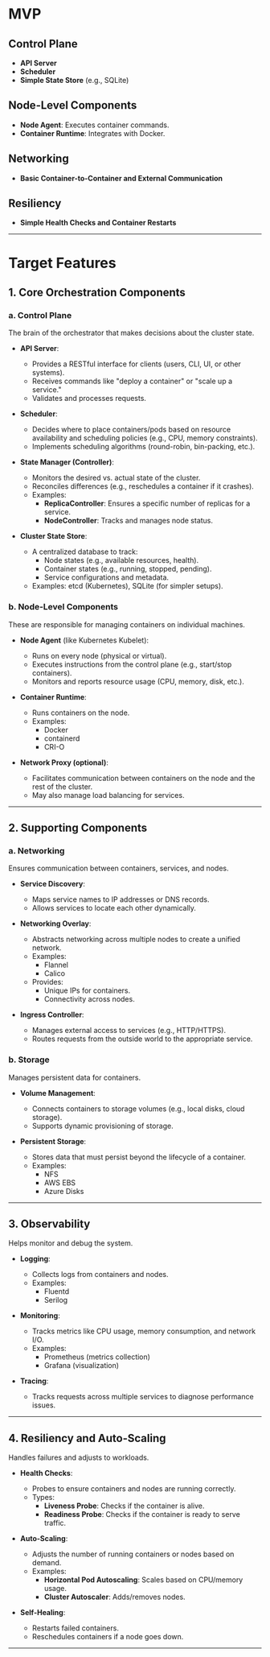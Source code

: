 ﻿# MVP

## Control Plane

- **API Server**
- **Scheduler**
- **Simple State Store** (e.g., SQLite)

## Node-Level Components

- **Node Agent**: Executes container commands.
- **Container Runtime**: Integrates with Docker.

## Networking

- **Basic Container-to-Container and External Communication**

## Resiliency

- **Simple Health Checks and Container Restarts**

---

# Target Features

## 1. Core Orchestration Components

### a. Control Plane

The brain of the orchestrator that makes decisions about the cluster state.

- **API Server**:
   - Provides a RESTful interface for clients (users, CLI, UI, or other systems).
   - Receives commands like "deploy a container" or "scale up a service."
   - Validates and processes requests.

- **Scheduler**:
   - Decides where to place containers/pods based on resource availability and scheduling policies (e.g., CPU, memory constraints).
   - Implements scheduling algorithms (round-robin, bin-packing, etc.).

- **State Manager (Controller)**:
   - Monitors the desired vs. actual state of the cluster.
   - Reconciles differences (e.g., reschedules a container if it crashes).
   - Examples:
      - **ReplicaController**: Ensures a specific number of replicas for a service.
      - **NodeController**: Tracks and manages node status.

- **Cluster State Store**:
   - A centralized database to track:
      - Node states (e.g., available resources, health).
      - Container states (e.g., running, stopped, pending).
      - Service configurations and metadata.
   - Examples: etcd (Kubernetes), SQLite (for simpler setups).

### b. Node-Level Components

These are responsible for managing containers on individual machines.

- **Node Agent** (like Kubernetes Kubelet):
   - Runs on every node (physical or virtual).
   - Executes instructions from the control plane (e.g., start/stop containers).
   - Monitors and reports resource usage (CPU, memory, disk, etc.).

- **Container Runtime**:
   - Runs containers on the node.
   - Examples:
      - Docker
      - containerd
      - CRI-O

- **Network Proxy (optional)**:
   - Facilitates communication between containers on the node and the rest of the cluster.
   - May also manage load balancing for services.

---

## 2. Supporting Components

### a. Networking

Ensures communication between containers, services, and nodes.

- **Service Discovery**:
   - Maps service names to IP addresses or DNS records.
   - Allows services to locate each other dynamically.

- **Networking Overlay**:
   - Abstracts networking across multiple nodes to create a unified network.
   - Examples:
      - Flannel
      - Calico
   - Provides:
      - Unique IPs for containers.
      - Connectivity across nodes.

- **Ingress Controller**:
   - Manages external access to services (e.g., HTTP/HTTPS).
   - Routes requests from the outside world to the appropriate service.

### b. Storage

Manages persistent data for containers.

- **Volume Management**:
   - Connects containers to storage volumes (e.g., local disks, cloud storage).
   - Supports dynamic provisioning of storage.

- **Persistent Storage**:
   - Stores data that must persist beyond the lifecycle of a container.
   - Examples:
      - NFS
      - AWS EBS
      - Azure Disks

---

## 3. Observability

Helps monitor and debug the system.

- **Logging**:
   - Collects logs from containers and nodes.
   - Examples:
      - Fluentd
      - Serilog

- **Monitoring**:
   - Tracks metrics like CPU usage, memory consumption, and network I/O.
   - Examples:
      - Prometheus (metrics collection)
      - Grafana (visualization)

- **Tracing**:
   - Tracks requests across multiple services to diagnose performance issues.

---

## 4. Resiliency and Auto-Scaling

Handles failures and adjusts to workloads.

- **Health Checks**:
   - Probes to ensure containers and nodes are running correctly.
   - Types:
      - **Liveness Probe**: Checks if the container is alive.
      - **Readiness Probe**: Checks if the container is ready to serve traffic.

- **Auto-Scaling**:
   - Adjusts the number of running containers or nodes based on demand.
   - Examples:
      - **Horizontal Pod Autoscaling**: Scales based on CPU/memory usage.
      - **Cluster Autoscaler**: Adds/removes nodes.

- **Self-Healing**:
   - Restarts failed containers.
   - Reschedules containers if a node goes down.

---

## 